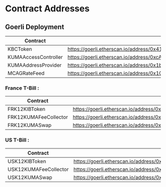 # Contract Addresses

## Goerli Deployment

| Contract             | Etherscan                                                                           |
| -------------------- | ----------------------------------------------------------------------------------- |
| KBCToken             | https://goerli.etherscan.io/address/0x41FC9008541f6363c3EF19933bad070cB50940a0#code |
| KUMAAccessController | https://goerli.etherscan.io/address/0xcAb52d20B10b1E22510d8f246F8e8844c0B9Db3B#code |
| KUMAAddressProvider  | https://goerli.etherscan.io/address/0x1b08949c09aad074399a8aef98CeEAD5E4f6beB3#code |
| MCAGRateFeed         | https://goerli.etherscan.io/address/0x10d0755ECE4Ec942A2aB65638B8fa3b1AF1b2343#code |

### France T-Bill :

| Contract              | Etherscan                                                                           |
| --------------------- | ----------------------------------------------------------------------------------- |
| FRK12KIBToken         | https://goerli.etherscan.io/address/0xCd829d1B4Ffc97D6cC392405ef0010E54705b590#code |
| FRK12KUMAFeeCollector | https://goerli.etherscan.io/address/0x48Cd8c824f41E04cc15b4286852969a0674291b2#code |
| FRK12KUMASwap         | https://goerli.etherscan.io/address/0xC4176D573f873DAfE6648Cecf61268773164df84#code |

### US T-Bill :

| Contract              | Etherscan                                                                           |
| --------------------- | ----------------------------------------------------------------------------------- |
| USK12KIBToken         | https://goerli.etherscan.io/address/0xFc2e240FcE570403894bC73d52fA2171256e01F6#code |
| USK12KUMAFeeCollector | https://goerli.etherscan.io/address/0xbBE93a70187f5Ec97BA2F4CEA9264ddaD37a4282#code |
| USK12KUMASwap         | https://goerli.etherscan.io/address/0xE5e58DB55d1cf8C235FAd79858cF5Dc97a0A46D1#code |
